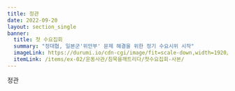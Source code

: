 ```yaml
---
title: 정관
date: 2022-09-20
layout: section_single
banner:
  title: 첫 수요집회
  summary: "정대협, 일본군'위안부' 문제 해결을 위한 정기 수요시위 시작"
  imageLink: https://durumi.io/cdn-cgi/image/fit=scale-down,width=1920/https://wwm-r2.womenandwar.workers.dev/exhibition/ex-02/%ec%9a%b4%eb%8f%99%ec%82%ac%ea%b4%80/%ec%b9%a8%eb%ac%b5%ec%9d%84%ea%b9%a8%ed%8a%b8%eb%a6%ac%eb%8b%a4/%ec%b2%ab%ec%88%98%ec%9a%94%ec%a7%91%ed%9a%8c%20%ec%82%ac%eb%b3%b8.jpg
  itemLink: /items/ex-02/운동사관/침묵을깨트리다/첫수요집회-사본/
---
```

정관